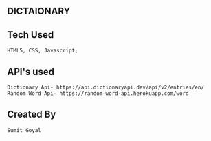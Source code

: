 ## DICTAIONARY

## Tech Used

    HTML5, CSS, Javascript;

## API's used

    Dictionary Api- https://api.dictionaryapi.dev/api/v2/entries/en/
    Random Word Api- https://random-word-api.herokuapp.com/word

## Created By

    Sumit Goyal
